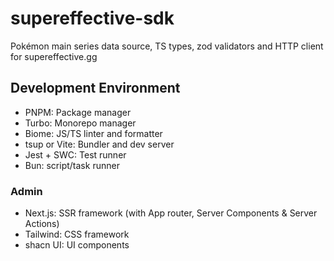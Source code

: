 # supereffective-sdk

Pokémon main series data source, TS types, zod validators and HTTP client for supereffective.gg

## Development Environment

- PNPM: Package manager
- Turbo: Monorepo manager
- Biome: JS/TS linter and formatter
- tsup or Vite: Bundler and dev server
- Jest + SWC: Test runner
- Bun: script/task runner

### Admin

- Next.js: SSR framework (with App router, Server Components & Server Actions)
- Tailwind: CSS framework
- shacn UI: UI components
